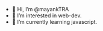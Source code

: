 - 👋 Hi, I’m @mayankTRA
- 👀 I’m interested in web-dev.
- 🌱 I’m currently learning javascript.


<!---
mayankTRA/mayankTRA is a ✨ special ✨ repository because its `README.md` (this file) appears on your GitHub profile.
You can click the Preview link to take a look at your changes.
--->
